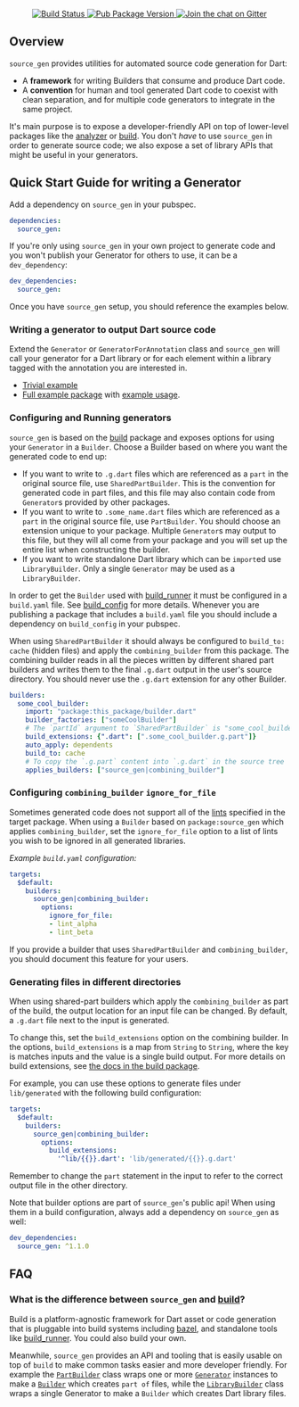 <p align="center">
  <a href="https://travis-ci.org/dart-lang/source_gen">
    <img src="https://travis-ci.org/dart-lang/source_gen.svg?branch=master" alt="Build Status" />
  </a>
  <a href="https://pub.dev/packages/source_gen">
    <img src="https://img.shields.io/pub/v/source_gen.svg" alt="Pub Package Version" />
  </a>
  <a href="https://gitter.im/dart-lang/build">
    <img src="https://badges.gitter.im/dart-lang/build.svg" alt="Join the chat on Gitter" />
  </a>
</p>

## Overview

`source_gen` provides utilities for automated source code generation for Dart:

* A **framework** for writing Builders that consume and produce Dart code.
* A **convention** for human and tool generated Dart code to coexist with clean
  separation, and for multiple code generators to integrate in the same project.

It's main purpose is to expose a developer-friendly API on top of lower-level
packages like the [analyzer][] or [build][]. You don't _have_ to use
`source_gen` in order to generate source code; we also expose a set of library
APIs that might be useful in your generators.

## Quick Start Guide for writing a Generator

Add a dependency on `source_gen` in your pubspec.

```yaml
dependencies:
  source_gen:
```

If you're only using `source_gen` in your own project to generate code and you
won't publish your Generator for others to use, it can be a `dev_dependency`:

```yaml
dev_dependencies:
  source_gen:
```

Once you have `source_gen` setup, you should reference the examples below.

### Writing a generator to output Dart source code

Extend the `Generator` or `GeneratorForAnnotation` class and `source_gen` will
call your generator for a Dart library or for each element within a library
tagged with the annotation you are interested in.

* [Trivial example][]
* [Full example package][] with [example usage][].

### Configuring and Running generators

`source_gen` is based on the [build][] package and exposes options for using
your `Generator` in a `Builder`. Choose a Builder based on where you want the
generated code to end up:

- If you want to write to `.g.dart` files which are referenced as a `part` in
  the original source file, use `SharedPartBuilder`. This is the convention for
  generated code in part files, and this file may also contain code from
  `Generator`s provided by other packages.
- If you want to write to `.some_name.dart` files which are referenced as a
  `part` in the original source file, use `PartBuilder`. You should choose an
  extension unique to your package. Multiple `Generator`s may output to this
  file, but they will all come from your package and you will set up the entire
  list when constructing the builder.
- If you want to write standalone Dart library which can be `import`ed use
  `LibraryBuilder`. Only a single `Generator` may be used as a `LibraryBuilder`.

In order to get the `Builder` used with [build_runner][] it must be configured
in a `build.yaml` file. See [build_config][] for more details. Whenever you are
publishing a package that includes a `build.yaml` file you should include a
dependency on `build_config` in your pubspec.

When using `SharedPartBuilder` it should always be configured to `build_to:
cache` (hidden files) and apply the `combining_builder` from this package. The
combining builder reads in all the pieces written by different shared part
builders and writes them to the final `.g.dart` output in the user's source
directory. You should never use the `.g.dart` extension for any other Builder.

```yaml
builders:
  some_cool_builder:
    import: "package:this_package/builder.dart"
    builder_factories: ["someCoolBuilder"]
    # The `partId` argument to `SharedPartBuilder` is "some_cool_builder"
    build_extensions: {".dart": [".some_cool_builder.g.part"]}
    auto_apply: dependents
    build_to: cache
    # To copy the `.g.part` content into `.g.dart` in the source tree
    applies_builders: ["source_gen|combining_builder"]
```

### Configuring `combining_builder` `ignore_for_file`

Sometimes generated code does not support all of the
[lints](https://dart-lang.github.io/linter/) specified in the target package.
When using a `Builder` based on `package:source_gen` which applies
`combining_builder`, set the `ignore_for_file` option to a list of lints you
wish to be ignored in all generated libraries.

_Example `build.yaml` configuration:_

```yaml
targets:
  $default:
    builders:
      source_gen|combining_builder:
        options:
          ignore_for_file:
          - lint_alpha
          - lint_beta
```

If you provide a builder that uses `SharedPartBuilder` and `combining_builder`,
you should document this feature for your users.

### Generating files in different directories

When using shared-part builders which apply the `combining_builder` as part of
the build, the output location for an input file can be changed.
By default, a `.g.dart` file next to the input is generated.

To change this, set the `build_extensions` option on the combining builder. In
the options, `build_extensions` is a map from `String` to `String`, where the
key is matches inputs and the value is a single build output.
For more details on build extensions, see [the docs in the build package][outputs].

For example, you can use these options to generate files under `lib/generated`
with the following build configuration:

```yaml
targets:
  $default:
    builders:
      source_gen|combining_builder:
        options:
          build_extensions:
            '^lib/{{}}.dart': 'lib/generated/{{}}.g.dart'
```

Remember to change the `part` statement in the input to refer to the correct
output file in the other directory.

Note that builder options are part of `source_gen`'s public api! When using
them in a build configuration, always add a dependency on `source_gen` as well:

```yaml
dev_dependencies:
  source_gen: ^1.1.0
```

## FAQ

### What is the difference between `source_gen` and [build][]?

Build is a platform-agnostic framework for Dart asset or code generation that
is pluggable into build systems including [bazel][bazel_codegen], and
standalone tools like [build_runner][]. You could also build your own.

Meanwhile, `source_gen` provides an API and tooling that is easily usable on
top of `build` to make common tasks easier and more developer friendly. For
example the [`PartBuilder`][api:PartBuilder] class wraps one or more
[`Generator`][api:Generator] instances to make a [`Builder`][api:Builder] which
creates `part of` files, while the [`LibraryBuilder`][api:LibraryBuilder] class
wraps a single Generator to make a `Builder` which creates Dart library files.

<!-- Packages -->
[analyzer]: https://pub.dev/packages/analyzer
[bazel_codegen]: https://pub.dev/packages/_bazel_codegen
[build]: https://pub.dev/packages/build
[build_config]: https://pub.dev/packages/build_config
[build_runner]: https://pub.dev/packages/build_runner

<!-- Dartdoc -->
[api:Builder]: https://pub.dev/documentation/build/latest/build/Builder-class.html
[api:Generator]: https://pub.dev/documentation/source_gen/latest/source_gen/Generator-class.html
[api:PartBuilder]: https://pub.dev/documentation/source_gen/latest/source_gen/PartBuilder-class.html
[api:LibraryBuilder]: https://pub.dev/documentation/source_gen/latest/source_gen/LibraryBuilder-class.html

[Trivial example]: https://github.com/dart-lang/source_gen/blob/master/source_gen/test/src/comment_generator.dart
[Full example package]: https://github.com/dart-lang/source_gen/tree/master/example
[example usage]: https://github.com/dart-lang/source_gen/tree/master/example_usage
[outputs]: https://github.com/dart-lang/build/blob/master/docs/writing_a_builder.md#configuring-outputs